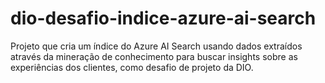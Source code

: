 # dio-desafio-indice-azure-ai-search
Projeto que cria um índice do Azure AI Search usando dados extraídos através da mineração de conhecimento para buscar insights sobre as experiências dos clientes, como desafio de projeto da DIO.

